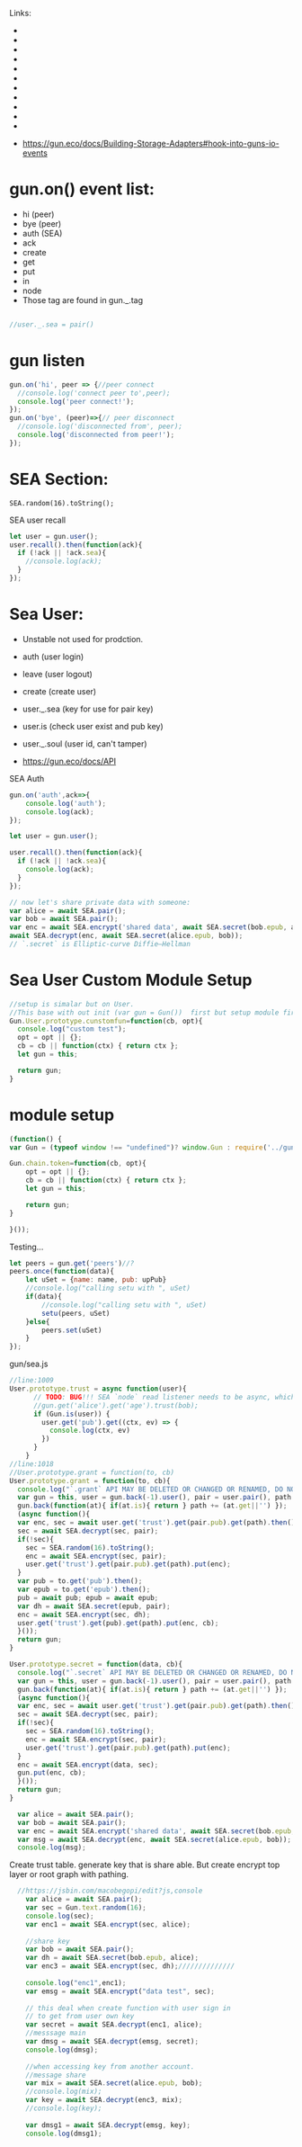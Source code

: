 Links:



 * 
 * 
 * 
 * 
 * 
 * 
 * 
 * 
 * 
 * 


 
 * 
 * https://gun.eco/docs/Building-Storage-Adapters#hook-into-guns-io-events



# gun.on() event list: 
 * hi (peer)
 * bye (peer)
 * auth (SEA)
 * ack
 * create
 * get
 * put
 * in
 * node
 * Those tag are found in gun._.tag

```javascript

//user._.sea = pair()
```

# gun listen
```javascript
gun.on('hi', peer => {//peer connect
  //console.log('connect peer to',peer);
  console.log('peer connect!');
});
gun.on('bye', (peer)=>{// peer disconnect
  //console.log('disconnected from', peer);
  console.log('disconnected from peer!');
});
```

# SEA Section:

```
SEA.random(16).toString();
```

SEA user recall
```javascript
let user = gun.user();
user.recall().then(function(ack){
  if (!ack || !ack.sea){
    //console.log(ack);
  }
});

```

# Sea User:
 * Unstable not used for prodction.
 * auth (user login)
 * leave (user logout)
 * create (create user)
 * user._.sea (key for use for pair key)
 * user.is (check user exist and pub key)
 * user._.soul (user id, can't tamper)


 * https://gun.eco/docs/API
 
SEA Auth
```javascript
gun.on('auth',ack=>{
	console.log('auth');
	console.log(ack);
});
```

```javascript
let user = gun.user();

user.recall().then(function(ack){
  if (!ack || !ack.sea){
    console.log(ack);
  }
});

```

```javascript
// now let's share private data with someone:
var alice = await SEA.pair();
var bob = await SEA.pair();
var enc = await SEA.encrypt('shared data', await SEA.secret(bob.epub, alice));
await SEA.decrypt(enc, await SEA.secret(alice.epub, bob));
// `.secret` is Elliptic-curve Diffie–Hellman
```

# Sea User Custom Module Setup
```javascript
//setup is simalar but on User.
//This base with out init (var gun = Gun())  first but setup module first.
Gun.User.prototype.cunstomfun=function(cb, opt){
  console.log("custom test");
  opt = opt || {};
  cb = cb || function(ctx) { return ctx };
  let gun = this;

  return gun;
}

```

# module setup

```javascript
(function() {
var Gun = (typeof window !== "undefined")? window.Gun : require('../gun');

Gun.chain.token=function(cb, opt){
    opt = opt || {};
    cb = cb || function(ctx) { return ctx };
    let gun = this;

    return gun;
}

}());
```

Testing...

```javascript
let peers = gun.get('peers')//?
peers.once(function(data){
    let uSet = {name: name, pub: upPub}
    //console.log("calling setu with ", uSet)
    if(data){
        //console.log("calling setu with ", uSet)
        setu(peers, uSet)
    }else{
        peers.set(uSet)
    }
});

```

 gun/sea.js
```javascript
//line:1009
User.prototype.trust = async function(user){
      // TODO: BUG!!! SEA `node` read listener needs to be async, which means core needs to be async too.
      //gun.get('alice').get('age').trust(bob);
      if (Gun.is(user)) {
        user.get('pub').get((ctx, ev) => {
          console.log(ctx, ev)
        })
      }
    }
//line:1018
//User.prototype.grant = function(to, cb)
User.prototype.grant = function(to, cb){
  console.log("`.grant` API MAY BE DELETED OR CHANGED OR RENAMED, DO NOT USE!");
  var gun = this, user = gun.back(-1).user(), pair = user.pair(), path = '';
  gun.back(function(at){ if(at.is){ return } path += (at.get||'') });
  (async function(){
  var enc, sec = await user.get('trust').get(pair.pub).get(path).then();
  sec = await SEA.decrypt(sec, pair);
  if(!sec){
    sec = SEA.random(16).toString();
    enc = await SEA.encrypt(sec, pair);
    user.get('trust').get(pair.pub).get(path).put(enc);
  }
  var pub = to.get('pub').then();
  var epub = to.get('epub').then();
  pub = await pub; epub = await epub;
  var dh = await SEA.secret(epub, pair);
  enc = await SEA.encrypt(sec, dh);
  user.get('trust').get(pub).get(path).put(enc, cb);
  }());
  return gun;
}

User.prototype.secret = function(data, cb){
  console.log("`.secret` API MAY BE DELETED OR CHANGED OR RENAMED, DO NOT USE!");
  var gun = this, user = gun.back(-1).user(), pair = user.pair(), path = '';
  gun.back(function(at){ if(at.is){ return } path += (at.get||'') });
  (async function(){
  var enc, sec = await user.get('trust').get(pair.pub).get(path).then();
  sec = await SEA.decrypt(sec, pair);
  if(!sec){
    sec = SEA.random(16).toString();
    enc = await SEA.encrypt(sec, pair);
    user.get('trust').get(pair.pub).get(path).put(enc);
  }
  enc = await SEA.encrypt(data, sec);
  gun.put(enc, cb);
  }());
  return gun;
}

```

```javascript
  var alice = await SEA.pair();
  var bob = await SEA.pair();
  var enc = await SEA.encrypt('shared data', await SEA.secret(bob.epub, alice));
  var msg = await SEA.decrypt(enc, await SEA.secret(alice.epub, bob));
  console.log(msg);
```
Create trust table.
generate key that is share able. But create encrypt top layer or root graph with pathing.


```javascript
  //https://jsbin.com/macobegopi/edit?js,console
    var alice = await SEA.pair();
    var sec = Gun.text.random(16);
    console.log(sec);
    var enc1 = await SEA.encrypt(sec, alice);
    
    //share key
    var bob = await SEA.pair();
    var dh = await SEA.secret(bob.epub, alice);
    var enc3 = await SEA.encrypt(sec, dh);//////////////
    
    console.log("enc1",enc1);
    var emsg = await SEA.encrypt("data test", sec);
    
    // this deal when create function with user sign in
    // to get from user own key
    var secret = await SEA.decrypt(enc1, alice);
    //messsage main
    var dmsg = await SEA.decrypt(emsg, secret);
    console.log(dmsg);
    
    //when accessing key from another account.
    //message share
    var mix = await SEA.secret(alice.epub, bob);
    //console.log(mix);
    var key = await SEA.decrypt(enc3, mix);
    //console.log(key);
    
    var dmsg1 = await SEA.decrypt(emsg, key);
    console.log(dmsg1);

```